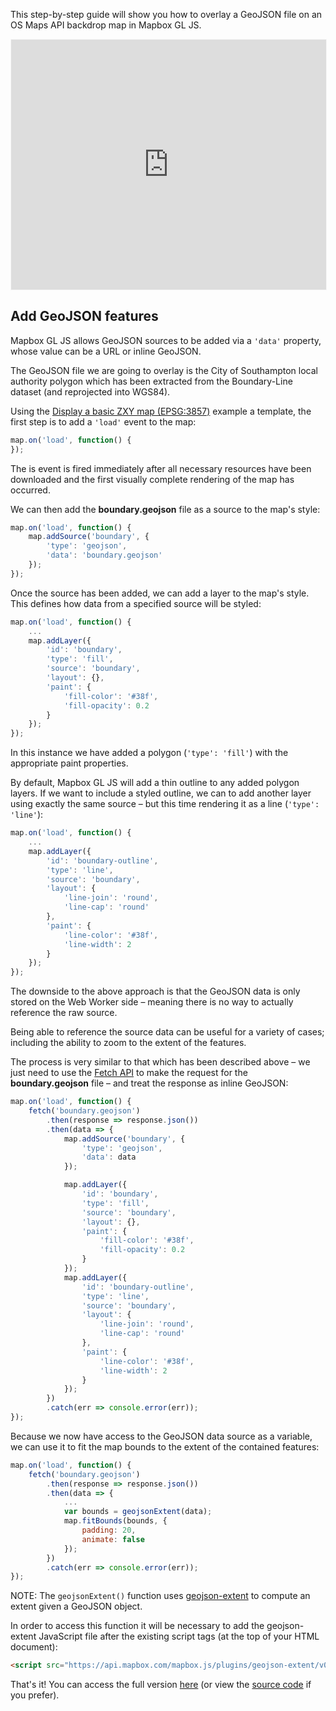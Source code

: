 This step-by-step guide will show you how to overlay a GeoJSON file on an OS Maps API backdrop map in Mapbox GL JS.

<p><iframe style="width:100%;height:400px;max-width:1200px;border:1px solid #f5f5f5;" src="https://labs.os.uk/public/os-data-hub-tutorials/dist/quick-start/mapbox-gl-js-adding-geojson.php?auth=" title="Adding GeoJSON"></iframe></p>

## Add GeoJSON features

Mapbox GL JS allows GeoJSON sources to be added via a `'data'` property, whose value can be a URL or inline GeoJSON.

The GeoJSON file we are going to overlay is the City of Southampton local authority polygon which has been extracted from the Boundary-Line dataset (and reprojected into WGS84).

Using the [Display a basic ZXY map (EPSG:3857)](https://labs.os.uk/public/os-data-hub-examples/os-maps-api/zxy-3857-basic-map) example a template, the first step is to add a `'load'` event to the map:

```js
map.on('load', function() {
});
```

The is event is fired immediately after all necessary resources have been downloaded and the first visually complete rendering of the map has occurred.

We can then add the **boundary.geojson** file as a source to the map's style:

```js
map.on('load', function() {
    map.addSource('boundary', {
        'type': 'geojson',
        'data': 'boundary.geojson'
    });
});
```

Once the source has been added, we can add a layer to the map's style. This defines how data from a specified source will be styled:

```js
map.on('load', function() {
    ...
    map.addLayer({
        'id': 'boundary',
        'type': 'fill',
        'source': 'boundary',
        'layout': {},
        'paint': {
            'fill-color': '#38f',
            'fill-opacity': 0.2
        }
    });
});
```

In this instance we have added a polygon (`'type': 'fill'`) with the appropriate paint properties.

By default, Mapbox GL JS will add a thin outline to any added polygon layers. If we want to include a styled outline, we can to add another layer using exactly the same source &ndash; but this time rendering it as a line (`'type': 'line'`):

```js
map.on('load', function() {
    ...
    map.addLayer({
        'id': 'boundary-outline',
        'type': 'line',
        'source': 'boundary',
        'layout': {
            'line-join': 'round',
            'line-cap': 'round'
        },
        'paint': {
            'line-color': '#38f',
            'line-width': 2
        }
    });
});
```

The downside to the above approach is that the GeoJSON data is only stored on the Web Worker side &ndash; meaning there is no way to actually reference the raw source.

Being able to reference the source data can be useful for a variety of cases; including the ability to zoom to the extent of the features.

The process is very similar to that which has been described above &ndash; we just need to use the [Fetch API](https://developer.mozilla.org/en-US/docs/Web/API/Fetch_API) to make the request for the **boundary.geojson** file &ndash; and treat the response as inline GeoJSON:

```js
map.on('load', function() {
    fetch('boundary.geojson')
        .then(response => response.json())
        .then(data => {
            map.addSource('boundary', {
                'type': 'geojson',
                'data': data
            });

            map.addLayer({
                'id': 'boundary',
                'type': 'fill',
                'source': 'boundary',
                'layout': {},
                'paint': {
                    'fill-color': '#38f',
                    'fill-opacity': 0.2
                }
            });
            map.addLayer({
                'id': 'boundary-outline',
                'type': 'line',
                'source': 'boundary',
                'layout': {
                    'line-join': 'round',
                    'line-cap': 'round'
                },
                'paint': {
                    'line-color': '#38f',
                    'line-width': 2
                }
            });
        })
        .catch(err => console.error(err));
});
```

Because we now have access to the GeoJSON data source as a variable, we can use it to fit the map bounds to the extent of the contained features:

```js
map.on('load', function() {
    fetch('boundary.geojson')
        .then(response => response.json())
        .then(data => {
            ...
            var bounds = geojsonExtent(data);
            map.fitBounds(bounds, {
                padding: 20,
                animate: false
            });
        })
        .catch(err => console.error(err));
});
```

NOTE: The `geojsonExtent()` function uses [geojson-extent](https://github.com/mapbox/geojson-extent) to compute an extent given a GeoJSON object.

In order to access this function it will be necessary to add the geojson-extent JavaScript file after the existing script tags (at the top of your HTML document):

```html
<script src="https://api.mapbox.com/mapbox.js/plugins/geojson-extent/v0.0.1/geojson-extent.js"></script>
```

That's it! You can access the full version [here](https://labs.os.uk/public/os-data-hub-tutorials/dist/quick-start/mapbox-gl-js-adding-geojson.php?auth=) (or view the [source code](https://labs.os.uk/public/os-data-hub-tutorials/dist/quick-start/source-view.html#mapbox-gl-js-adding-geojson) if you prefer).
